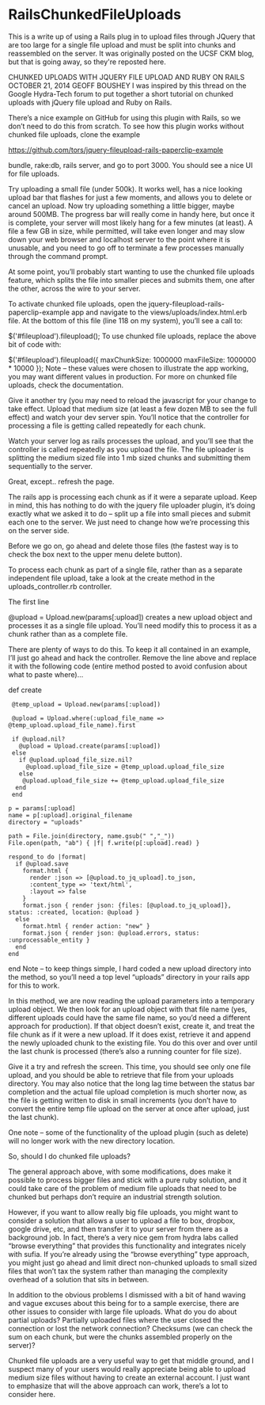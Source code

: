 # RailsChunkedFileUploads

This is a write up of using a Rails plug in to upload files through JQuery that are too large for a single file upload and must be split into chunks and reassembled on the server. It was originally posted on the UCSF CKM blog, but that is going away, so they're reposted here.

CHUNKED UPLOADS WITH JQUERY FILE UPLOAD AND RUBY ON RAILS
OCTOBER 21, 2014 GEOFF BOUSHEY
I was inspired by this thread on the Google Hydra-Tech forum to put together a short tutorial on chunked uploads with jQuery file upload and Ruby on Rails.

There’s a nice example on GitHub for using this plugin with Rails, so we don’t need to do this from scratch. To see how this plugin works without chunked file uploads, clone the example

https://github.com/tors/jquery-fileupload-rails-paperclip-example

bundle, rake:db, rails server, and go to port 3000. You should see a nice UI for file uploads.

Try uploading a small file (under 500k). It works well, has a nice looking upload bar that flashes for just a few moments, and allows you to delete or cancel an upload. Now try uploading something a little bigger, maybe around 500MB. The progress bar will really come in handy here, but once it is complete, your server will most likely hang for a few minutes (at least). A file a few GB in size, while permitted, will take even longer and may slow down your web browser and localhost server to the point where it is unusable, and you need to go off to terminate a few processes manually through the command prompt.

At some point, you’ll probably start wanting to use the chunked file uploads feature, which splits the file into smaller pieces and submits them, one after the other, across the wire to your server.

To activate chunked file uploads, open the jquery-fileupload-rails-paperclip-example app and navigate to the views/uploads/index.html.erb file. At the bottom of this file (line 118 on my system), you’ll see a call to:


$('#fileupload').fileupload();
To use chunked file uploads, replace the above bit of code with:


$('#fileupload').fileupload({
maxChunkSize: 1000000 
maxFileSize: 1000000 * 10000
});
Note – these values were chosen to illustrate the app working, you may want different values in production. For more on chunked file uploads, check the documentation.

Give it another try (you may need to reload the javascript for your change to take effect. Upload that medium size (at least a few dozen MB to see the full effect) and watch your dev server spin. You’ll notice that the controller for processing a file is getting called repeatedly for each chunk.

Watch your server log as rails processes the upload, and you’ll see that the controller is called repeatedly as you upload the file. The file uploader is splitting the medium sized file into 1 mb sized chunks and submitting them sequentially to the server.

Great, except.. refresh the page.

The rails app is processing each chunk as if it were a separate upload. Keep in mind, this has nothing to do with the jquery file uploader plugin, it’s doing exactly what we asked it to do – split up a file into small pieces and submit each one to the server. We just need to change how we’re processing this on the server side.

Before we go on, go ahead and delete those files (the fastest way is to check the box next to the upper menu delete button).

To process each chunk as part of a single file, rather than as a separate independent file upload, take a look at the create method in the uploads_controller.rb controller.

The first line


@upload = Upload.new(params[:upload])
creates a new upload object and processes it as a single file upload. You’ll need modify this to process it as a chunk rather than as a complete file.

There are plenty of ways to do this. To keep it all contained in an example, I’ll just go ahead and hack the controller. Remove the line above and replace it with the following code (entire method posted to avoid confusion about what to paste where)…



def create
    
     @temp_upload = Upload.new(params[:upload])

     @upload = Upload.where(:upload_file_name => @temp_upload.upload_file_name).first

     if @upload.nil?
       @upload = Upload.create(params[:upload])
     else
       if @upload.upload_file_size.nil?
         @upload.upload_file_size = @temp_upload.upload_file_size
       else
        @upload.upload_file_size += @temp_upload.upload_file_size
      end
     end

    p = params[:upload]
    name = p[:upload].original_filename
    directory = "uploads" 

    path = File.join(directory, name.gsub(" ","_"))
    File.open(path, "ab") { |f| f.write(p[:upload].read) }

    respond_to do |format|
      if @upload.save
        format.html {
          render :json => [@upload.to_jq_upload].to_json,
          :content_type => 'text/html',
          :layout => false
        }
        format.json { render json: {files: [@upload.to_jq_upload]}, status: :created, location: @upload }
      else
        format.html { render action: "new" }
        format.json { render json: @upload.errors, status: :unprocessable_entity }
      end
    end
  end
Note – to keep things simple, I hard coded a new upload directory into the method, so you’ll need a top level “uploads” directory in your rails app for this to work.

In this method, we are now reading the upload parameters into a temporary upload object. We then look for an upload object with that file name (yes, different uploads could have the same file name, so you’d need a different approach for production). If that object doesn’t exist, create it, and treat the file chunk as if it were a new upload. If it does exist, retrieve it and append the newly uploaded chunk to the existing file. You do this over and over until the last chunk is processed (there’s also a running counter for file size).

Give it a try and refresh the screen. This time, you should see only one file upload, and you should be able to retrieve that file from your uploads directory. You may also notice that the long lag time between the status bar completion and the actual file upload completion is much shorter now, as the file is getting written to disk in small increments (you don’t have to convert the entire temp file upload on the server at once after upload, just the last chunk).

One note – some of the functionality of the upload plugin (such as delete) will no longer work with the new directory location.

So, should I do chunked file uploads?

The general approach above, with some modifications, does make it possible to process bigger files and stick with a pure ruby solution, and it could take care of the problem of medium file uploads that need to be chunked but perhaps don’t require an industrial strength solution.

However, if you want to allow really big file uploads, you might want to consider a solution that allows a user to upload a file to box, dropbox, google drive, etc, and then transfer it to your server from there as a background job. In fact, there’s a very nice gem from hydra labs called “browse everything”  that provides this functionality and integrates nicely with sufia. If you’re already using the “browse everything” type approach, you might just go ahead and limit direct non-chunked uploads to small sized files that won’t tax the system rather than managing the complexity overhead of a solution that sits in between.

In addition to the obvious problems I dismissed with a bit of hand waving and vague excuses about this being for to a sample exercise, there are other issues to consider with large file uploads. What do you do about partial uploads? Partially uploaded files where the user closed the connection or lost the network connection? Checksums (we can check the sum on each chunk, but were the chunks assembled properly on the server)?

Chunked file uploads are a very useful way to get that middle ground, and I suspect many of your users would really appreciate being able to upload medium size files without having to create an external account. I just want to emphasize that will the above approach can work, there’s a lot to consider here.
